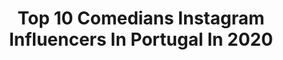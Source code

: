 ---
title: Top 10 Comedians Instagram Influencers In Portugal In 2020
description: >-
  Find top comedians Instagram influencers in Portugal in 2020. Most popular hashtags: #comedia #portugal #tiktok.
platform: Instagram
hits: 8
text_top: See the best Instagram accounts on inBeat.
text_bottom: Our search engine has 8 Instagram influencers like this in Portugal for you to collaborate.
profiles:
  - username: "tio.jel"
    fullname: >-
      Tio Jel
    bio: >-
      🎙Comediante 🎶Músico🕺Bailarino👳‍♂️Guru maildojel@gmail.com📧booking@wearemusic.pt ⬇️ Merchandising ⬇️
    location: "Portugal"
    followers: 141804
    engagement: 256
    commentsToLikes: 0.018850
    id: ck0w59tmn2m1v0i190o731onx
    verified: false
    hashtags: "#calma, #pub, #presidentjoe, #byetrump"
  - username: "apipocamaisdoce"
    fullname: >-
      A Pipoca Mais Doce
    bio: >-
      🙋 Ana Garcia Martins 🖥 Blogger 😂 Stand-up comedian ✉geral@apipocamaisdoce.pt 🇵🇹 Meio Termo,Ana G Martins,R. Eng. Paulo de Barros, 12A, 1500-264 Lisboa
    location: "Portugal"
    followers: 423316
    engagement: 295
    commentsToLikes: 0.012166
    id: ck5chcpssqivm0i11lptc9z0x
    verified: true
    hashtags: "#backtowork, #bigbrother2020, #caetanodriveset, #volkswagen"
  - username: "rbaselli"
    fullname: >-
      Baselli
    bio: >-
      🇵🇹 • 🇩🇪 • 🇮🇹 Digital Marketing Manager • FlyNow Media
    location: "Portugal"
    followers: 26047
    engagement: 1005
    commentsToLikes: 0.020865
    id: ck5hg5r3v125c0i111snbdnej
    verified: false
    hashtags: "#chipsahoyondequiseres, #chipsahoychallenge, #chipsahoy, #pub"
  - username: "tiagoaldeia.oficial"
    fullname: >-
      Tiago Aldeia
    bio: >-
      Actor & traveller
    location: "Portugal"
    followers: 136561
    engagement: 465
    commentsToLikes: 0.046384
    id: ck0tybkaymaxy0i19q7jny64k
    verified: true
    hashtags: "#nazare, #actors, #sic, #velvetcreators"
  - username: "sofianicholson"
    fullname: >-
      sofia nicholson
    bio: >-
      Actress🌻🌻🌻 Agent : Sofia Rosendo @sr.actor sr.actor@outlook.pt
    location: "Portugal"
    followers: 23989
    engagement: 313
    commentsToLikes: 0.034493
    id: ck5q4f6gpouku0i11bokllrmo
    verified: false
    hashtags: "#amardemais, #novela, #estreia, #amardemaistvi"
  - username: "bibaaaaaaas"
    fullname: >-
      beatriz costa
    bio: >-
      ♬ MUSIC/ FASHION/ TRAVEL tiktok: 34k 🌙 📥 hi@saywe.pt ↓ tiktok/ peoople/ youtube
    location: "Portugal"
    followers: 41758
    engagement: 186
    commentsToLikes: 0.034282
    id: ck1374bwo9pmq0i198hv6ti3i
    verified: false
    hashtags: "#kikohalloween20portugal, #makeuplover, #makeup, #tutorial"
  - username: "rafaellbailao"
    fullname: >-
      𝐑 𝐀 𝐅 𝐀 𝐄 𝐋  𝐁 𝐀 𝐈 𝐋 𝐀̃ 𝐎
    bio: >-
      20 🇵🇹 TikTok🍿rafaelbailao (+140K🎈) 🎵 Paródias👇🏻| +info 📩 rbailao@sapo.pt
    location: "Portugal"
    followers: 8954
    engagement: 570
    commentsToLikes: 0.020140
    id: ck9hcx3qanbom0j78xsc8uy33
    verified: false
    hashtags: "#memesportugal, #portugal, #saicorona, #memesbrasil"
  - username: "jkapinha"
    fullname: >-
      Kapinha
    bio: >-
      TIKTOK - KapinhaOficial (+457.000)🙋🏼‍♀️ Ator • Apresentador de TV • Cantor Management @fatorefe 📩 kapinha.pt@hotmail.com 🤩MY CHALLENGE👇🏼
    location: "Portugal"
    followers: 62262
    engagement: 145
    commentsToLikes: 0.021690
    id: ck9wd7a0eedzk0j78aybeknce
    verified: true
    hashtags: "#funny, #dance, #tiktok, #summer"
---
